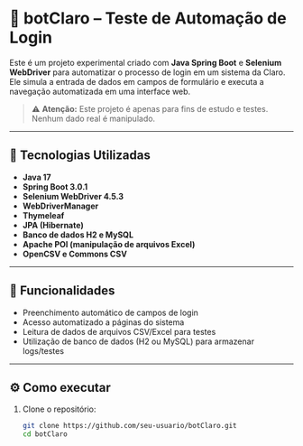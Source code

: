 # 🤖 botClaro – Teste de Automação de Login

Este é um projeto experimental criado com **Java Spring Boot** e **Selenium WebDriver** para automatizar o processo de login em um sistema da Claro. Ele simula a entrada de dados em campos de formulário e executa a navegação automatizada em uma interface web.

> ⚠️ **Atenção:** Este projeto é apenas para fins de estudo e testes. Nenhum dado real é manipulado.

---

## 🚀 Tecnologias Utilizadas

- **Java 17**
- **Spring Boot 3.0.1**
- **Selenium WebDriver 4.5.3**
- **WebDriverManager**
- **Thymeleaf**
- **JPA (Hibernate)**
- **Banco de dados H2 e MySQL**
- **Apache POI (manipulação de arquivos Excel)**
- **OpenCSV e Commons CSV**

---

## 🔧 Funcionalidades

- Preenchimento automático de campos de login
- Acesso automatizado a páginas do sistema
- Leitura de dados de arquivos CSV/Excel para testes
- Utilização de banco de dados (H2 ou MySQL) para armazenar logs/testes

---

## ⚙️ Como executar

1. Clone o repositório:
   ```bash
   git clone https://github.com/seu-usuario/botClaro.git
   cd botClaro
